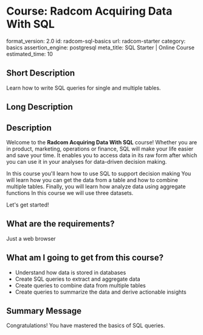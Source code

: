 # Course: Radcom Acquiring Data With SQL
format_version: 2.0
id: radcom-sql-basics
url: radcom-starter
category: basics
assertion_engine: postgresql
meta_title: SQL Starter | Online Course
estimated_time: 10

## Short Description

Learn how to write SQL queries for single and multiple tables.

## Long Description

<div class="course_information description-div">
<h2>Description</h2>

<p>Welcome to the <strong>Radcom Acquiring Data With SQL</strong> course! Whether you are in product, marketing, operations or finance, SQL will make your life easier and save your time. It enables you to access data in its raw form after which you can use it in your analyses for data-driven decision making.</p>

<p>In this course you'll learn how to use SQL to support decision making You will learn how you can get the data from a table and how to combine multiple tables. Finally, you will learn how analyze data using aggregate functions In this course we will use three datasets.</p>


<p>Let's get started!</p>
</div>

<div class="course_information requirements-div">
<h2>What are the requirements?</h2>

<p>Just a web browser</p>
</div>

<div class="course_information profits-div">
<h2>What am I going to get from this course?</h2>

<ul>
	<li>Understand how data is stored in databases</li>
	<li>Create SQL queries to extract and aggregate data</li>
	<li>Create queries to combine data from multiple tables</li>
	<li>Create queries to summarize the data and derive actionable insights</li>
</ul>
</div>


## Summary Message

Congratulations! You have mastered the basics of SQL queries.
